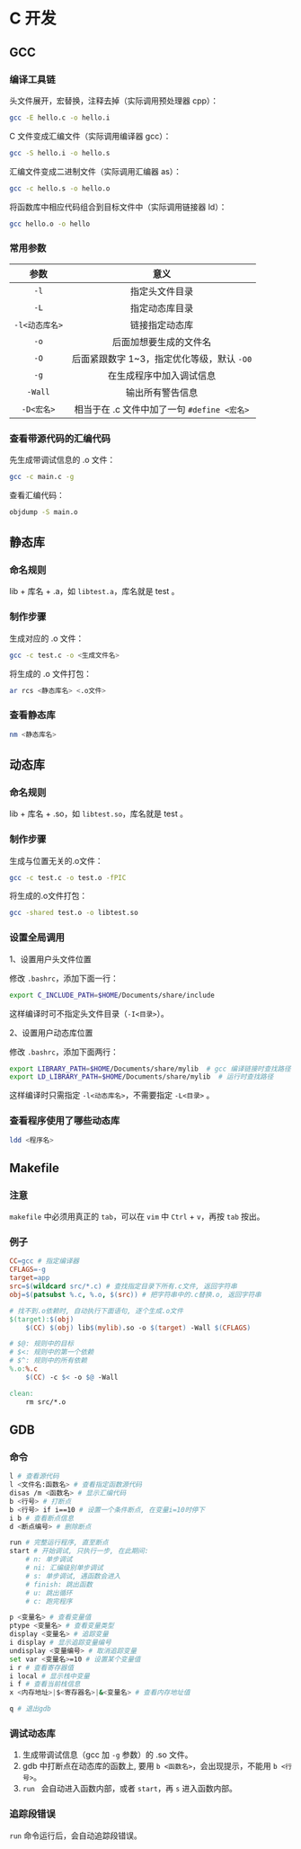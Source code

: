 # C 开发

## GCC

### 编译工具链

头文件展开，宏替换，注释去掉（实际调用预处理器 cpp）：

```bash
gcc -E hello.c -o hello.i
```

C 文件变成汇编文件（实际调用编译器 gcc）：

```bash
gcc -S hello.i -o hello.s
```

汇编文件变成二进制文件（实际调用汇编器 as）：

```bash
gcc -c hello.s -o hello.o
```

将函数库中相应代码组合到目标文件中（实际调用链接器 ld）：

```bash
gcc hello.o -o hello
```

### 常用参数

|      参数      |                    意义                     |
| :------------: | :-----------------------------------------: |
|      `-l`      |               指定头文件目录                |
|      `-L`      |               指定动态库目录                |
| `-l<动态库名>` |               链接指定动态库                |
|      `-o`      |           后面加想要生成的文件名            |
|      `-O`      | 后面紧跟数字 1~3，指定优化等级，默认 `-O0`  |
|      `-g`      |          在生成程序中加入调试信息           |
|    `-Wall`     |              输出所有警告信息               |
|   `-D<宏名>`   | 相当于在 .c 文件中加了一句 `#define <宏名>` |

### 查看带源代码的汇编代码

先生成带调试信息的 .o 文件：

```bash
gcc -c main.c -g
```

查看汇编代码：

```bash
objdump -S main.o
```

## 静态库

### 命名规则

lib + 库名 + .a，如 `libtest.a`，库名就是 test 。

### 制作步骤

生成对应的 .o 文件：

```bash
gcc -c test.c -o <生成文件名>
```

将生成的 .o 文件打包：

```bash
ar rcs <静态库名> <.o文件>
```

### 查看静态库

```bash
nm <静态库名> 
```

## 动态库

### 命名规则

lib + 库名 + .so，如 `libtest.so`，库名就是 test 。

### 制作步骤

生成与位置无关的.o文件：

```bash
gcc -c test.c -o test.o -fPIC
```

将生成的.o文件打包：

```bash
gcc -shared test.o -o libtest.so
```

### 设置全局调用

1、设置用户头文件位置

修改 `.bashrc`，添加下面一行：

```bash
export C_INCLUDE_PATH=$HOME/Documents/share/include
```

这样编译时可不指定头文件目录（`-I<目录>`）。

2、设置用户动态库位置

修改 `.bashrc`，添加下面两行：

```bash
export LIBRARY_PATH=$HOME/Documents/share/mylib  # gcc 编译链接时查找路径
export LD_LIBRARY_PATH=$HOME/Documents/share/mylib  # 运行时查找路径
```

这样编译时只需指定 `-l<动态库名>`，不需要指定 `-L<目录>` 。

### 查看程序使用了哪些动态库

```bash
ldd <程序名>
```

## Makefile

### 注意

`makefile` 中必须用真正的 `tab`，可以在 `vim` 中 `Ctrl` + `v`，再按 `tab` 按出。

### 例子

```makefile
CC=gcc # 指定编译器
CFLAGS=-g
target=app
src=$(wildcard src/*.c) # 查找指定目录下所有.c文件, 返回字符串
obj=$(patsubst %.c, %.o, $(src)) # 把字符串中的.c替换.o, 返回字符串

# 找不到.o依赖时, 自动执行下面语句, 逐个生成.o文件
$(target):$(obj)
	$(CC) $(obj) lib$(mylib).so -o $(target) -Wall $(CFLAGS)

# $@: 规则中的目标
# $<: 规则中的第一个依赖
# $^: 规则中的所有依赖
%.o:%.c
	$(CC) -c $< -o $@ -Wall

clean:
	rm src/*.o
```

## GDB

### 命令

```bash
l # 查看源代码
l <文件名:函数名> # 查看指定函数源代码
disas /m <函数名> # 显示汇编代码
b <行号> # 打断点
b <行号> if i==10 # 设置一个条件断点, 在变量i=10时停下
i b # 查看断点信息
d <断点编号> # 删除断点

run # 完整运行程序, 直至断点
start # 开始调试, 只执行一步, 在此期间:
	# n: 单步调试
	# ni: 汇编级别单步调试
	# s: 单步调试, 遇函数会进入
	# finish: 跳出函数
	# u: 跳出循环
	# c: 跑完程序

p <变量名> # 查看变量值
ptype <变量名> # 查看变量类型
display <变量名> # 追踪变量
i display # 显示追踪变量编号
undisplay <变量编号> # 取消追踪变量
set var <变量名>=10 # 设置某个变量值
i r # 查看寄存器值
i local # 显示栈中变量
i f # 查看当前栈信息
x <内存地址>|$<寄存器名>|&<变量名> # 查看内存地址值

q # 退出gdb
```

### 调试动态库

1. 生成带调试信息（gcc 加 `-g` 参数）的 .so 文件。
2. gdb 中打断点在动态库的函数上, 要用 `b <函数名>`，会出现提示，不能用 `b <行号>`。
3. `run ` 会自动进入函数内部，或者 `start`，再 `s` 进入函数内部。

### 追踪段错误

`run` 命令运行后，会自动追踪段错误。
